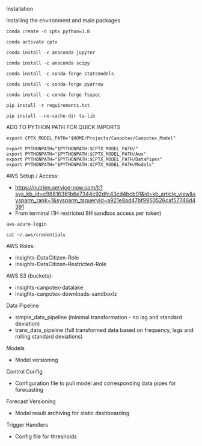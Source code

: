 Installation

Installing the environment and main packages

```
conda create -n cptx python=3.8

conda activate cptx

conda install -c anaconda jupyter

conda install -c anaconda scipy

conda install -c conda-forge statsmodels

conda install -c conda-forge pyarrow

conda install -c conda-forge fsspec

pip install -r requirements.txt

pip install --no-cache-dir ta-lib
```

ADD TO PYTHON PATH FOR QUICK IMPORTS
```
export CPTX_MODEL_PATH="$HOME/Projects/Canpotex/Canpotex_Model"

export PYTHONPATH="$PYTHONPATH:$CPTX_MODEL_PATH/"
export PYTHONPATH="$PYTHONPATH:$CPTX_MODEL_PATH/Aux"
export PYTHONPATH="$PYTHONPATH:$CPTX_MODEL_PATH/DataPipes"
export PYTHONPATH="$PYTHONPATH:$CPTX_MODEL_PATH/Models"

```


AWS Setup / Access:
* https://nutrien.service-now.com/it?sys_kb_id=c98816361b6e7344c92dfc43cd4bcb01&id=kb_article_view&sysparm_rank=1&sysparm_tsqueryId=a921e8ad47bf9950526caf57746d4391
* From terminal (1H restricted 8H sandbox access per token)
```
aws-azure-login

cat ~/.aws/credentials
```


AWS Roles:
* Insights-DataCitizen-Role
* Insights-DataCitizen-Restricted-Role


AWS S3 (buckets):
* insights-canpotex-datalake
* insights-canpotex-downloads-sandboxlz

Data Pipeline
* simple_data_pipeline (minimal transformation - no lag and standard deviation)
* trans_data_pipeline (full transformed data based on frequency, lags and rolling standard deviations)


Models
* Model versioning


Control Config
* Configuration file to pull model and corresponding data pipes for forecasting


Forecast Versioning
* Model result archiving for static dashboarding


Trigger Handlers
* Config file for thresholds

